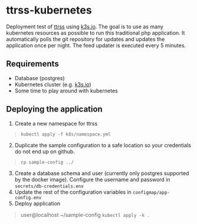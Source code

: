 # ttrss-kubernetes

Deployment test of [ttrss](https://tt-rss.org/) using [k3s.io](https://k3s.io/). The goal is to use as many kubernetes resources as possible to run this traditional php application.
It automatically polls the git repository for updates and updates the application once per night. The feed updater is executed every 5 minutes.

## Requirements
- Database (postgres)
- Kubernetes cluster (e.g. [k3s.io](https://k3s.io))
- Some time to play around with kubernetes

## Deploying the application
1. Create a new namespace for ttrss
> `kubectl apply -f k8s/namespace.yml`
2. Duplicate the sample configuration to a safe location so your credentials do not end up on github.
> `cp sample-config ../`
3. Create a database schema and user (currently only postgres supported by the docker image). Configure the username and password in `secrets/db-credentials.env`
4. Update the rest of the configuration variables in `configmap/app-config.env`
5. Deploy application
> user@localhost ~/sample-config `kubectl apply -k .`